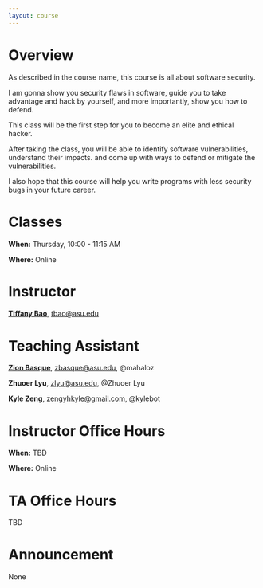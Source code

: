```yaml
---
layout: course
---
```


# Overview

As described in the course name, this course is all about software security.

I am gonna show you security flaws in software, guide you to take advantage
and hack by yourself, and more importantly, show you how to defend.

This class will be the first step for you to become an elite and ethical
hacker.

After taking the class, you will be able to identify software vulnerabilities, understand their impacts. and come up with ways to defend or mitigate the vulnerabilities.

I also hope that this course will help you write programs with less security bugs in your future career.

# Classes

**When:** Thursday, 10:00 - 11:15 AM

**Where:** Online

# Instructor

**[Tiffany Bao](https://www.tiffanybao.com)**, tbao@asu.edu

# Teaching Assistant

**[Zion Basque](https://www.zionbasque.com/)**, zbasque@asu.edu, @mahaloz

**Zhuoer Lyu**, zlyu@asu.edu, @Zhuoer Lyu

**Kyle Zeng**, zengyhkyle@gmail.com, @kylebot

# Instructor Office Hours

**When:** TBD

**Where:** Online

# TA Office Hours

TBD

# Announcement
None
